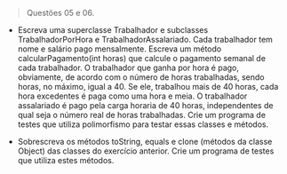 > Questões 05 e 06.
- Escreva uma superclasse Trabalhador e subclasses TrabalhadorPorHora e TrabalhadorAssalariado. Cada
trabalhador tem nome e salário pago mensalmente. Escreva um método calcularPagamento(int horas) que
calcule o pagamento semanal de cada trabalhador. O trabalhador que ganha por hora é pago, obviamente, de
acordo com o número de horas trabalhadas, sendo horas, no máximo, igual a 40. Se ele, trabalhou mais de 40
horas, cada hora excedentes é paga como uma hora e meia. O trabalhador assalariado é pago pela carga horaria
de 40 horas, independentes de qual seja o número real de horas trabalhadas. Crie um programa de testes que
utiliza polimorfismo para testar essas classes e métodos.

- Sobrescreva os métodos toString, equals e clone (métodos da classe Object) das classes do exercício anterior.
Crie um programa de testes que utiliza estes métodos.